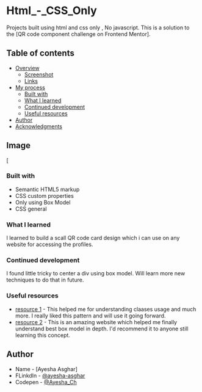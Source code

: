 # Html_-_CSS_Only
Projects built using html and css only , No javascript.
This is a solution to the [QR code component challenge on Frontend Mentor].

## Table of contents

- [Overview](#overview)
  - [Screenshot](#screenshot)
  - [Links](#links)
- [My process](#my-process)
  - [Built with](#built-with)
  - [What I learned](#what-i-learned)
  - [Continued development](#continued-development)
  - [Useful resources](#useful-resources)
- [Author](#author)
- [Acknowledgments](#acknowledgments)


## Image 
[
### Built with

- Semantic HTML5 markup
- CSS custom properties
- Only using Box Model
- CSS general


### What I learned

I learned to build a scall QR code card design which i can use on any website for accessing the profiles.

### Continued development

I found little tricky to center a div using box model. Will learn more new techniques to do that in future.


### Useful resources

- [ resource 1](https://www.mdn.com) - This helped me for understanding claases usage and much more. I really liked this pattern and will use it going forward.
- [ resource 2](https://www.w3school.com) - This is an amazing website which helped me finally understand best box model in depth. I'd recommend it to anyone still learning this concept.


## Author

- Name - [Ayesha Asghar]
- FLinkdIn - [@ayesha-asghar](https://www.linkedin.com/in/ayesha-asghar-442773238/)
- Codepen - [@Ayesha_Ch](https://codepen.io/Ayesha-Ch)


